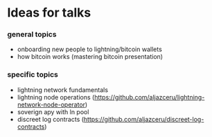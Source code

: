 # Ideas for talks
### general topics
- onboarding new people to lightning/bitcoin wallets
- how bitcoin works (mastering bitcoin presentation)

### specific topics
- lightning network fundamentals
- lightning node operations (https://github.com/aljazceru/lightning-network-node-operator) 
- soverign apy with ln pool
- discreet log contracts (https://github.com/aljazceru/discreet-log-contracts)
